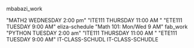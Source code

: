 mbabazi_work

"MATH2 WEDNESDAY 2:00 pm"
"ITE111 THURSDAY 11:00 AM "
"ETE111 TUESDAY 9:00 AM"
eliza-schedule
 "Math 101: Mon/Wed 9 AM"
 fab_work
"PYTHON TUESDAY 2:00 am"
"ITE111 THURSDAY 11:00 AM "
"ETE111 TUESDAY 9:00 AM"
IT-CLASS-SCHUDL
IT-CLASS-SCHUDLE

